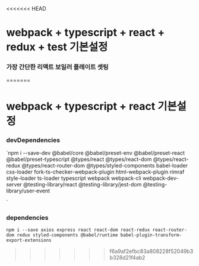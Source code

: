 <<<<<<< HEAD
# webpack + typescript + react + redux + test 기본설정



### 가장 간단한 리액트 보일러 플레이트 셋팅
=======
# webpack + typescript + react 기본설정



### devDependencies




`npm i --save-dev   @babel/core @babel/preset-env @babel/preset-react @babel/preset-typescript @types/react @types/react-dom
@types/react-redux @types/react-router-dom @types/styled-components babel-loader css-loader fork-ts-checker-webpack-plugin html-webpack-plugin rimraf style-loader
ts-loader typescript webpack webpack-cli webpack-dev-server @testing-library/react
@testing-library/jest-dom @testing-library/user-event

`


### dependencies



`npm i --save axios express react react-dom react-redux react-router-dom redux styled-components @babel/runtime babel-plugin-transform-export-extensions
`
>>>>>>> f6a9af2efbc83a808228f52049b3b328d21f4ab2
